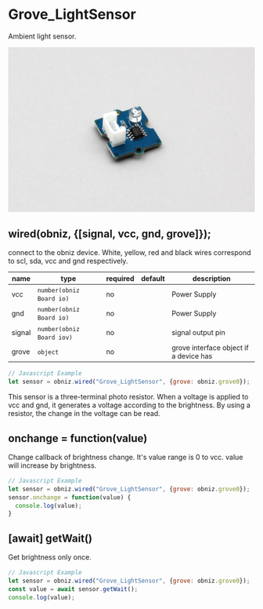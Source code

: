 # Grove_LightSensor

Ambient light sensor.

![](image.jpg)

## wired(obniz, {[signal, vcc, gnd, grove]});

connect to the obniz device.
White, yellow, red and black wires correspond to scl, sda, vcc and gnd respectively.


name | type | required | default | description
--- | --- | --- | --- | ---
vcc | `number(obniz Board io)` | no |  &nbsp; | Power Supply
gnd | `number(obniz Board io)` | no |  &nbsp; | Power Supply
signal | `number(obniz Board iov)` | no |  &nbsp; | signal output pin
grove | `object` | no | &nbsp;  | grove interface object if a device has


```Javascript
// Javascript Example
let sensor = obniz.wired("Grove_LightSensor", {grove: obniz.grove0});
```
This sensor is a three-terminal photo resistor. When a voltage is applied to vcc and gnd, it generates a voltage according to the brightness.
By using a resistor, the change in the voltage can be read.

## onchange = function(value)

Change callback of brightness change.
It's value range is 0 to vcc.
value will increase by brightness.
  
  
```Javascript
// Javascript Example
let sensor = obniz.wired("Grove_LightSensor", {grove: obniz.grove0});
sensor.onchange = function(value) {
  console.log(value);
}
```

## [await] getWait()

Get brightness only once.

```Javascript
// Javascript Example
let sensor = obniz.wired("Grove_LightSensor", {grove: obniz.grove0});
const value = await sensor.getWait();
console.log(value);
```